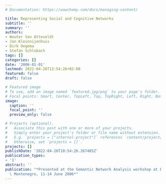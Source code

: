 ```yaml
---
# Documentation: https://wowchemy.com/docs/managing-content/

title: Representing Social and Cognitive Networks
subtitle: ''
summary: ''
authors:
- Wouter Van Atteveldt
- Jan Kleinnijenhuis
- Dirk Oegema
- Stefan Schlobach
tags: []
categories: []
date: '2006-01-01'
lastmod: 2022-04-26T12:54:26+02:00
featured: false
draft: false

# Featured image
# To use, add an image named `featured.jpg/png` to your page's folder.
# Focal points: Smart, Center, TopLeft, Top, TopRight, Left, Right, BottomLeft, Bottom, BottomRight.
image:
  caption: ''
  focal_point: ''
  preview_only: false

# Projects (optional).
#   Associate this post with one or more of your projects.
#   Simply enter your project's folder or file name without extension.
#   E.g. `projects = ["internal-project"]` references `content/project/deep-learning/index.md`.
#   Otherwise, set `projects = []`.
projects: []
publishDate: '2022-04-26T10:54:26.267405Z'
publication_types:
- '1'
abstract: ''
publication: "*Presented at the Semantic Network Analysis workshop at ESWC'06, Budva,\
  \ Montenegro, 11-14 June 2006*"
---
```

